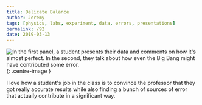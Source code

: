 ```yaml
---
title: Delicate Balance
author: Jeremy
tags: [physics, labs, experiment, data, errors, presentations]
permalink: /92
date: 2019-03-13
---
```


![In the first panel, a student presents their data and comments on how it's almost perfect. In the second, they talk about how even the Big Bang might have contributed some error.](https://res.cloudinary.com/dh3hm8pb7/image/upload/c_scale,q_auto:best,w_615/v1535842782/Handwaving/Published/DelicateBalance.png){: .centre-image }

I love how a student's job in the class is to convince the professor that they got really accurate results while also finding a bunch of sources of error that actually contribute in a significant way.